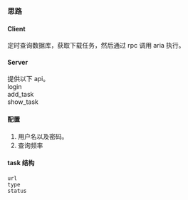 
### 思路

#### Client
定时查询数据库，获取下载任务，然后通过 rpc 调用 aria 执行。


#### Server
提供以下 api。  
login  
add_task  
show_task  


#### 配置
1. 用户名以及密码。
2. 查询频率

#### task 结构
```
url
type
status
```